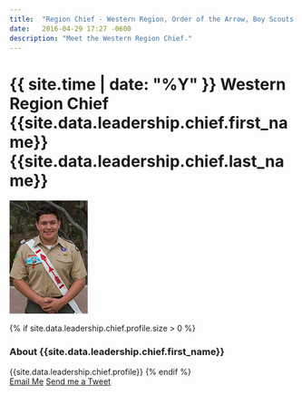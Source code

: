 ```yaml
---
title:  "Region Chief - Western Region, Order of the Arrow, Boy Scouts of America"
date:   2016-04-29 17:27 -0600
description: "Meet the Western Region Chief."
---
```


# {{ site.time | date: "%Y" }} Western Region Chief {{site.data.leadership.chief.first_name}} {{site.data.leadership.chief.last_name}}

<div class="text-center">
  <img src="/images/leadership/chief.jpg" srcset="/images/leadership/chief.jpg 2x" style="height: 200px; width: 138px;" class="img-thumbnail">
</div>

{% if site.data.leadership.chief.profile.size > 0 %}
  <h3>About {{site.data.leadership.chief.first_name}}</h3>
  {{site.data.leadership.chief.profile}}
{% endif %}

<div class="text-center">
  <a href="mailto:{{site.data.leadership.chief.email}}" class="btn btn-lg btn-default">Email Me</a>
  <a href="http://twitter.com/home/?status={{ "@oawest" | cgi_escape }}" class="btn btn-lg btn-default">Send me a Tweet</a>
</div>